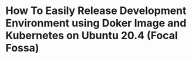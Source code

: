 # How To Easily Release Development Environment using Doker Image and Kubernetes on Ubuntu 20.4 (Focal Fossa)
